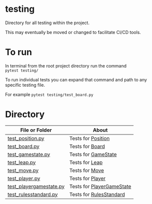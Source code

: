 # testing

Directory for all testing within the project.

This may eventually be moved or changed to facilitate CI/CD tools.

# To run

In terminal from the root project directory run the command\
`pytest testing/`

To run individual tests you can expand that command and path to any specific 
testing file.

For example
`pytest testing/test_board.py`

# Directory
|   File or Folder | About |
|   ---            | ---   |
| [test_position.py](./test_position.py) | Tests for [Position](../src/common/position.py)
| [test_board.py](./test_board.py) | Tests for [Board](../src/common/board.py)
| [test_gamestate.py](./test_gamestate.py) | Tests for [GameState](../src/common/gamestate.py)
| [test_leap.py](./test_leap.py) | Tests for [Leap](../src/common/leap.py)
| [test_move.py](./test_move.py) | Tests for [Move](../src/common/move.py)
| [test_player.py](./test_player.py) | Tests for [Player](../src/common/player.py)
| [test_playergamestate.py](./test_playergamestate.py) | Tests for [PlayerGameState](../src/common/playergamestate.py)
| [test_rulesstandard.py](./test_rulesstandard.py) | Tests for [RulesStandard](../src/common/rulesstandard.py)